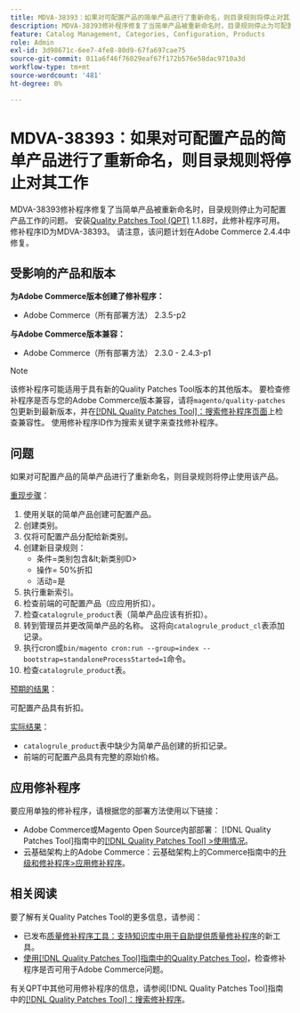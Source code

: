 ```yaml
---
title: MDVA-38393：如果对可配置产品的简单产品进行了重新命名，则目录规则将停止对其工作
description: MDVA-38393修补程序修复了当简单产品被重新命名时，目录规则停止为可配置产品工作的问题。 安装[Quality Patches Tool (QPT)](https://experienceleague.adobe.com/zh-hans/docs/commerce-operations/tools/quality-patches-tool/quality-patches-tool-to-self-serve-quality-patches) 1.1.8后，即可使用此修补程序。 修补程序ID为MDVA-38393。 请注意，该问题计划在Adobe Commerce 2.4.4中修复。
feature: Catalog Management, Categories, Configuration, Products
role: Admin
exl-id: 3d98671c-6ee7-4fe8-80d9-67fa697cae75
source-git-commit: 011a6f46f76029eaf67f172b576e58dac9710a3d
workflow-type: tm+mt
source-wordcount: '481'
ht-degree: 0%

---
```


# MDVA-38393：如果对可配置产品的简单产品进行了重新命名，则目录规则将停止对其工作

MDVA-38393修补程序修复了当简单产品被重新命名时，目录规则停止为可配置产品工作的问题。 安装[Quality Patches Tool (QPT)](https://experienceleague.adobe.com/zh-hans/docs/commerce-operations/tools/quality-patches-tool/quality-patches-tool-to-self-serve-quality-patches) 1.1.8时，此修补程序可用。 修补程序ID为MDVA-38393。 请注意，该问题计划在Adobe Commerce 2.4.4中修复。

## 受影响的产品和版本

**为Adobe Commerce版本创建了修补程序：**

* Adobe Commerce（所有部署方法） 2.3.5-p2

**与Adobe Commerce版本兼容：**

* Adobe Commerce（所有部署方法） 2.3.0 - 2.4.3-p1

>[!NOTE]
>
>该修补程序可能适用于具有新的Quality Patches Tool版本的其他版本。 要检查修补程序是否与您的Adobe Commerce版本兼容，请将`magento/quality-patches`包更新到最新版本，并在[[!DNL Quality Patches Tool]：搜索修补程序页面](https://experienceleague.adobe.com/zh-hans/docs/commerce-operations/tools/quality-patches-tool/quality-patches-tool-to-self-serve-quality-patches)上检查兼容性。 使用修补程序ID作为搜索关键字来查找修补程序。

## 问题

如果对可配置产品的简单产品进行了重新命名，则目录规则将停止使用该产品。

<u>重现步骤</u>：

1. 使用关联的简单产品创建可配置产品。
1. 创建类别。
1. 仅将可配置产品分配给新类别。
1. 创建新目录规则：
   * 条件=类别包含\&lt;新类别ID>
   * 操作= 50%折扣
   * 活动=是
1. 执行重新索引。
1. 检查前端的可配置产品（应应用折扣）。
1. 检查`catalogrule_product`表（简单产品应该有折扣）。
1. 转到管理员并更改简单产品的名称。 这将向`catalogrule_product_cl`表添加记录。
1. 执行cron或`bin/magento cron:run --group=index --bootstrap=standaloneProcessStarted=1`命令。
1. 检查`catalogrule_product`表。

<u>预期的结果</u>：

可配置产品具有折扣。

<u>实际结果</u>：

* `catalogrule_product`表中缺少为简单产品创建的折扣记录。
* 前端的可配置产品具有完整的原始价格。

## 应用修补程序

要应用单独的修补程序，请根据您的部署方法使用以下链接：

* Adobe Commerce或Magento Open Source内部部署： [!DNL Quality Patches Tool]指南中的[[!DNL Quality Patches Tool] >使用情况](/help/tools/quality-patches-tool/usage.md)。
* 云基础架构上的Adobe Commerce：云基础架构上的Commerce指南中的[升级和修补程序>应用修补程序](https://experienceleague.adobe.com/docs/commerce-cloud-service/user-guide/develop/upgrade/apply-patches.html?lang=zh-Hans)。

## 相关阅读

要了解有关Quality Patches Tool的更多信息，请参阅：

* 已发布[质量修补程序工具：支持知识库中用于自助提供质量修补程序](https://experienceleague.adobe.com/zh-hans/docs/commerce-operations/tools/quality-patches-tool/quality-patches-tool-to-self-serve-quality-patches)的新工具。
* [使用[!DNL Quality Patches Tool]指南中的Quality Patches Tool](/help/tools/quality-patches-tool/patches-available-in-qpt/check-patch-for-magento-issue-with-magento-quality-patches.md)，检查修补程序是否可用于Adobe Commerce问题。

有关QPT中其他可用修补程序的信息，请参阅[!DNL Quality Patches Tool]指南中的[[!DNL Quality Patches Tool]：搜索修补程序](https://experienceleague.adobe.com/tools/commerce-quality-patches/index.html?lang=zh-Hans)。
